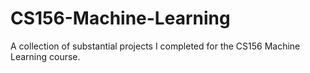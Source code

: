 # CS156-Machine-Learning
A collection of substantial projects I completed for the CS156 Machine Learning course.
